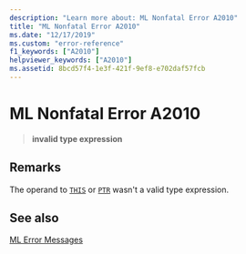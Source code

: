 ```yaml
---
description: "Learn more about: ML Nonfatal Error A2010"
title: "ML Nonfatal Error A2010"
ms.date: "12/17/2019"
ms.custom: "error-reference"
f1_keywords: ["A2010"]
helpviewer_keywords: ["A2010"]
ms.assetid: 8bcd57f4-1e3f-421f-9ef8-e702daf57fcb
---
```

# ML Nonfatal Error A2010

> **invalid type expression**

## Remarks

The operand to [`THIS`](operator-this.md) or [`PTR`](operator-ptr.md) wasn't a valid type expression.

## See also

[ML Error Messages](ml-error-messages.md)

